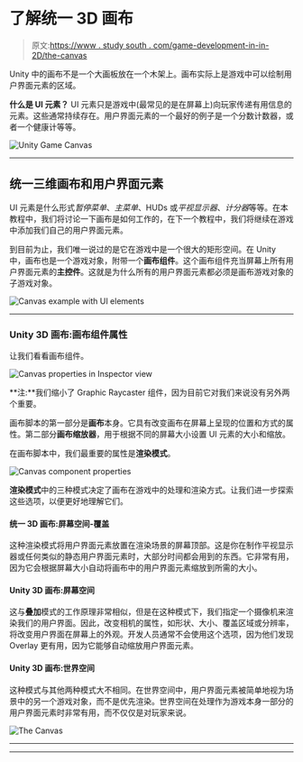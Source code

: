 # 了解统一 3D 画布

> 原文:[https://www . study south . com/game-development-in-in-2D/the-canvas](https://www.studytonight.com/game-development-in-2D/the-canvas)

Unity 中的画布不是一个大画板放在一个木架上。画布实际上是游戏中可以绘制用户界面元素的区域。

**什么是 UI 元素？** UI 元素只是游戏中(最常见的是在屏幕上)向玩家传递有用信息的元素。这些通常持续存在。用户界面元素的一个最好的例子是一个分数计数器，或者一个健康计等等。

![Unity Game Canvas](../Images/6f2afcb09a783863cb244fae9992b9eb.png)

* * *

## 统一三维画布和用户界面元素

UI 元素是什么形式*暂停菜单*、*主菜单*、HUDs 或*平视显示器*、*计分器*等等。在本教程中，我们将讨论一下画布是如何工作的，在下一个教程中，我们将继续在游戏中添加我们自己的用户界面元素。

到目前为止，我们唯一说过的是它在游戏中是一个很大的矩形空间。在 Unity 中，画布也是一个游戏对象，附带一个**画布组件**。这个画布组件充当屏幕上所有用户界面元素的**主控件**。这就是为什么所有的用户界面元素都必须是画布游戏对象的子游戏对象。

![Canvas example with UI elements](../Images/fb921b48918ae4280bcf0e35b108a110.png)

* * *

### Unity 3D 画布:画布组件属性

让我们看看画布组件。

![Canvas properties in Inspector view](../Images/32ab67cdecd827b4fec2e5de820159c3.png)

**注:**我们缩小了 Graphic Raycaster 组件，因为目前它对我们来说没有另外两个重要。

画布脚本的第一部分是**画布**本身。它具有改变画布在屏幕上呈现的位置和方式的属性。第二部分**画布缩放器**，用于根据不同的屏幕大小设置 UI 元素的大小和缩放。

在画布脚本中，我们最重要的属性是**渲染模式**。

![Canvas component properties](../Images/483bbd6447dfcab76a49cbeaf9ddf414.png)

**渲染模式**中的三种模式决定了画布在游戏中的处理和渲染方式。让我们进一步探索这些选项，以便更好地理解它们。

#### 统一 3D 画布:屏幕空间-覆盖

这种渲染模式将用户界面元素放置在渲染场景的屏幕顶部。这是你在制作平视显示器或任何类似的静态用户界面元素时，大部分时间都会用到的东西。它非常有用，因为它会根据屏幕大小自动将画布中的用户界面元素缩放到所需的大小。

#### Unity 3D 画布:屏幕空间

这与**叠加**模式的工作原理非常相似，但是在这种模式下，我们指定一个摄像机来渲染我们的用户界面。因此，改变相机的属性，如形状、大小、覆盖区域或分辨率，将改变用户界面在屏幕上的外观。开发人员通常不会使用这个选项，因为他们发现 Overlay 更有用，因为它能够自动缩放用户界面元素。

#### Unity 3D 画布:世界空间

这种模式与其他两种模式大不相同。在世界空间中，用户界面元素被简单地视为场景中的另一个游戏对象，而不是优先渲染。世界空间在处理作为游戏本身一部分的用户界面元素时非常有用，而不仅仅是对玩家来说。

![The Canvas](../Images/75d91afeb47443821ad749c1e45747ab.png)

* * *

* * *